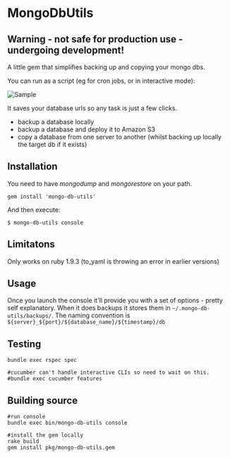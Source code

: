 # MongoDbUtils

## Warning - not safe for production use - undergoing development!

A little gem that simplifies backing up and copying your mongo dbs.

You can run as a script (eg for cron jobs, or in interactive mode):

![Sample](https://github.com/edeustace/mongo-db-utils/raw/master/images/grab.png)

It saves your database urls so any task is just a few clicks.

* backup a database locally
* backup a database and deploy it to Amazon S3
* copy a database from one server to another (whilst backing up locally the target db if it exists)

## Installation

You need to have *mongodump* and *mongorestore* on your path.

    gem install 'mongo-db-utils'

And then execute:

    $ mongo-db-utils console


## Limitatons

Only works on ruby 1.9.3 (to_yaml is throwing an error in earlier versions)

## Usage
Once you launch the console it'll provide you with a set of options - pretty self explanatory.
When it does backups it stores them in ````~/.mongo-db-utils/backups/````. The naming convention is ````${server}_${port}/${database_name}/${timestamp}/db````

## Testing
    
    bundle exec rspec spec

    #cucumber can't handle interactive CLIs so need to wait on this.
    #bundle exec cucumber features
    
## Building source

    #run console
    bundle exec bin/mongo-db-utils console

    #install the gem locally
    rake build
    gem install pkg/mongo-db-utils.gem


